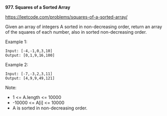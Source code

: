 **977. Squares of a Sorted Array**

https://leetcode.com/problems/squares-of-a-sorted-array/


Given an array of integers A sorted in non-decreasing order, return an array of the squares of each number, also in sorted non-decreasing order.

 

Example 1:

    Input: [-4,-1,0,3,10]
    Output: [0,1,9,16,100]
Example 2:

    Input: [-7,-3,2,3,11]
    Output: [4,9,9,49,121]
 

Note:

- 1 <= A.length <= 10000
- -10000 <= A[i] <= 10000
- A is sorted in non-decreasing order.